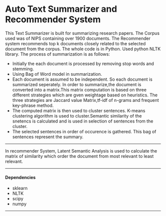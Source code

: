 Auto Text Summarizer and Recommender System
=======================================

This Text Summarizer is built for summarizing research papers. The Corpus used was of NIPS containing over 1900 documents.
The Recommender system recommends top k documents closely related to the selected document from the corpus. The whole code is in Python. Used python NLTK library. 
The process of summarization is as follows:
* Initially the each document is processed by removing stop words and stemming. 
* Using Bag of Word model in summarization.
* Each document is assumed to be independent. So each document is summarized seperately. In order to summarize,the document is converted into a matrix.This matrix computation is based on three different strategies which are gven weightage based on heuristics. The three strategies are Jaccard value Matrix,tf-idf of n-grams and frequent key-phrase method. 
* The computed matrix is then used to cluster sentences. K-means clustering algorithm is used to cluster.Semantic similarity of the snetencs is calculated and is used in selection of sentences from the cluster.
* The selected sentences in order of occurence is gathered. This bag of sentences represent the summary.

--------------------------------------------------------------------------------------------------------

In recommender System, Latent Semantic Analysis is used to calculate the matrix of similarity which order the document from most relevant to least relevant. 

---------------------------------------------------------------------------------------------------------
#### Dependencies
* sklearn
* NLTK
* scipy
* numpy

---------------------------------------------------------------------------------------------------------


